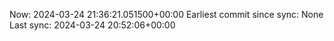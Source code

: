 Now: 2024-03-24 21:36:21.051500+00:00 Earliest commit since sync: None Last sync: 2024-03-24 20:52:06+00:00

